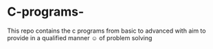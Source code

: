# C-programs-
This repo contains the c programs from basic to advanced with aim to provide in a qualified manner ☺️ of problem solving 

